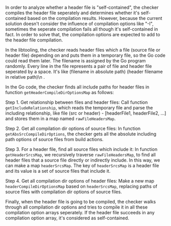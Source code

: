 In order to analyze whether a header file is "self-contained", the checker
compiles the header file seperately and determines whether it's self-contained
based on the compilation results. However, because the current solution doesn't
consider the influence of compilation options like "-I", sometimes the seperate
compilation fails all though it's self-contained in fact. In order to solve
that, the compilation options are expected to add to the header file compilation.

In the libtooling, the checker reads header files which a file (source file or
header file) depending on and puts them in a temporary file, so the Go code
could read them later. The filename is assigned by the Go program randomly.
Every line in the file represents a pair of file and header file seperated by a
space. It's like
    (filename in absolute path) (header filename in relative path)\n
.

In the Go code, the checker finds all include paths for header files in function
`getHeaderCompileDirOptionsMap` as follows:

Step 1. Get relationship between files and header files:
Call function `getIncludeRelationship`, which reads the temporary file and parse
the including relationship, like
    file (src or header) - [headerFile1, headerFile2, ...]
and stores them in a map named `rawFileHeadersMap`.

Step 2. Get all compilation dir options of source files:
In function `getAbsSrcCompileDirOptions`, the checker gets all the absolute
including path options of source files from build actions.

Step 3. For a header file, find all source files which include it:
In function `getHeaderSrcsMap`, we recursively traverse `rawFileHeadersMap`, to
find all header files that a source file directly or indirectly include. In this
way, we can make a map `headerSrcsMap`. The key of `headerSrcsMap` is a header
file and its value is a set of source files that include it.

Step 4. Get all compilation dir options of header files:
Make a new map `headerCompileDirOptionsMap` based on `headerSrcsMap`, replacing
paths of source files with compilation dir options of source files.

Finally, when the header file is going to be compiled, the checker walks through
all compilation dir options and tries to compile it in all these compilation
option arrays seperately. If the header file succeeds in any compilation option
array, it's considered as self-contained.
